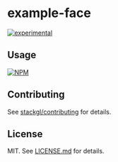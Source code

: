 # example-face

[![experimental](http://badges.github.io/stability-badges/dist/experimental.svg)](http://github.com/badges/stability-badges)



## Usage

[![NPM](https://nodei.co/npm/example-face.png)](https://www.npmjs.com/package/example-face)

## Contributing

See [stackgl/contributing](https://github.com/stackgl/contributing) for details.

## License

MIT. See [LICENSE.md](http://github.com/andyinabox/example-face/blob/master/LICENSE.md) for details.
